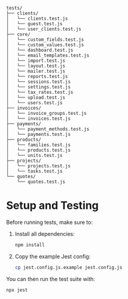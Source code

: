 ```
tests/
├── clients/
│   └── clients.test.js
│   └── guest.test.js
│   └── user_clients.test.js
├── core/
│   └── custom_fields.test.js
│   └── custom_values.test.js
│   └── dashboard.test.js
│   └── email_templates.test.js
│   └── import.test.js
│   └── layout.test.js
│   └── mailer.test.js
│   └── reports.test.js
│   └── sessions.test.js
│   └── settings.test.js
│   └── tax_rates.test.js
│   └── upload.test.js
│   └── users.test.js
├── invoices/
│   └── invoice_groups.test.js
│   └── invoices.test.js
├── payments/
│   └── payment_methods.test.js
│   └── payments.test.js
├── products/
│   └── families.test.js
│   └── products.test.js
│   └── units.test.js
├── projects/
│   └── projects.test.js
│   └── tasks.test.js
└── quotes/
    └── quotes.test.js
```

# Setup and Testing

Before running tests, make sure to:

1. Install all dependencies:
   ```sh
   npm install
   ```
2. Copy the example Jest config:
   ```sh
   cp jest.config.js.example jest.config.js
   ```

You can then run the test suite with:
```sh
npx jest
```
